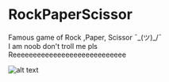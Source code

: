 # RockPaperScissor
Famous game of Rock ,Paper, Scissor ¯\_(ツ)_/¯ </br>
I am noob don't troll me pls </br>
Reeeeeeeeeeeeeeeeeeeeeeeeeeee</br>

![alt text](https://media.tenor.com/images/7ae30eb08670f417b3b5d4cfce370dcb/tenor.gif)

